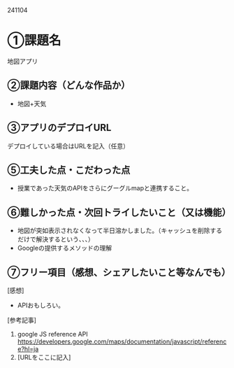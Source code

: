 241104
# ①課題名
地図アプリ

## ②課題内容（どんな作品か）
- 地図+天気

## ③アプリのデプロイURL
デプロイしている場合はURLを記入（任意）


## ⑤工夫した点・こだわった点
- 授業であった天気のAPIをさらにグーグルmapと連携すること。

## ⑥難しかった点・次回トライしたいこと（又は機能）
- 地図が突如表示されなくなって半日溶かしました。（キャッシュを削除するだけで解決するという、、、）
- Googleの提供するメソッドの理解

## ⑦フリー項目（感想、シェアしたいこと等なんでも）
[感想]
- APIおもしろい。

[参考記事]
1. google JS reference API https://developers.google.com/maps/documentation/javascript/reference?hl=ja
2. [URLをここに記入]
